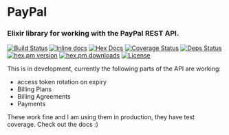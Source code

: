 # PayPal

### Elixir library for working with the PayPal REST API.

[![Build Status](https://travis-ci.org/Zensavona/PayPal.svg?branch=master)](https://travis-ci.org/Zensavona/PayPal) [![Inline docs](http://inch-ci.org/github/zensavona/PayPal.svg)](http://inch-ci.org/github/zensavona/PayPal) [![Hex Docs](https://img.shields.io/badge/hex-docs-9768d1.svg)](https://hexdocs.pm/pay_pal) [![Coverage Status](https://coveralls.io/repos/github/Zensavona/PayPal/badge.svg?branch=master)](https://coveralls.io/github/Zensavona/PayPal?branch=master) [![Deps Status](https://beta.hexfaktor.org/badge/all/github/Zensavona/PayPal.svg)](https://beta.hexfaktor.org/github/Zensavona/PayPal) [![hex.pm version](https://img.shields.io/hexpm/v/pay_pal.svg)](https://hex.pm/packages/pay_pal) [![hex.pm downloads](https://img.shields.io/hexpm/dt/pay_pal.svg)](https://hex.pm/packages/pay_pal) [![License](http://img.shields.io/badge/license-MIT-brightgreen.svg)](http://opensource.org/licenses/MIT)

This is in development, currently the following parts of the API are working:

- access token rotation on expiry
- Billing Plans
- Billing Agreements
- Payments

These work fine and I am using them in production, they have test coverage. Check out the docs :)
